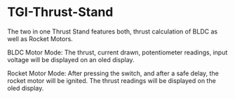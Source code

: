 # TGI-Thrust-Stand
The two in one Thrust Stand features both, thrust calculation of BLDC as well as Rocket Motors.

BLDC Motor Mode: The thrust, current drawn, potentiometer readings, input voltage will be displayed on an oled display.

Rocket Motor Mode: After pressing the switch, and after a safe delay, the rocket motor will be ignited. The thrust readings will be displayed on the oled display.
